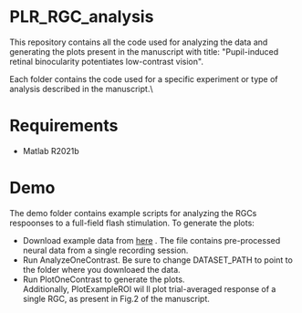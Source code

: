 # PLR_RGC_analysis

This repository contains all the code used for analyzing the data and generating the plots present in the manuscript with title: 
"Pupil-induced retinal binocularity potentiates low-contrast vision". 

Each folder contains the code used for a specific experiment or type of analysis described in the manuscript.\


# Requirements
-  Matlab R2021b

# Demo
The demo folder contains example scripts for analyzing the RGCs respoonses to a full-field flash stimulation. To generate the plots:
-  Download example data from [here](https://console.cloud.google.com/storage/browser/plr-rgc-data) . The file contains pre-processed neural data from a single recording session.
-  Run AnalyzeOneContrast. Be sure to change DATASET_PATH to point to the folder where you downloaed the data.
-  Run PlotOneContrast to generate the plots.\
Additionally, PlotExampleROI wil ll plot trial-averaged response of a single RGC, as present in Fig.2 of the manuscript.


